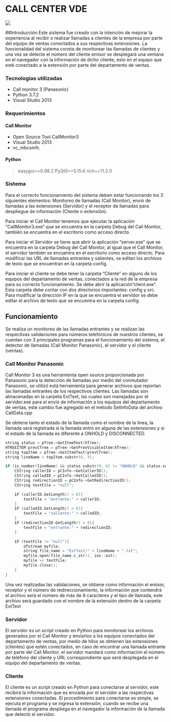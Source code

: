# CALL CENTER VDE

![](https://www.vde.com.mx/media/wysiwyg/contacto/store-image.png)


##Introducción
Este sistema fue creado con la intención de mejorar la experiencia al recibir o realizar llamadas a clientes de la empresa por parte del equipo de ventas conectados a sus respectivas extensiones. La funcionalidad del sistema consta de monitorear las llamadas de clientes y una vez se detecte el número del cliente emisor se desplegará una ventana en el navegador con la información de dicho cliente, esto en el equipo que esté conectado a la extensión por parte del departamento de ventas. 

### Tecnologías utilizadas
- Call monitor 3 (Panasonic)
- Python 3.7.2
- Visual Studio 2013

### Requerimientos
#### Call Monitor
- Open Source Tool CallMonitor3
- Visual Studio 2013
- vc_mbcsmfc

#### Python
> easygui==0.98.2
PyQt5==5.15.6
rich==11.2.0

### Sistema
Para el correcto funcionamiento del sistema deben estar funcionando los 3 siguientes elementos: Monitoreo de llamadas (Call Monitor), envió de llamadas a las extensiones (Servidor) y el receptor de llamadas para despliegue de información (Cliente o extensión).

Para iniciar el Call Monitor tenemos que ejecutar la aplicación “CallMonitor3.exe” que se encuentra en la carpeta Debug del Call Monitor, también se encuentra en el escritorio como acceso directo.

Para iniciar el Servidor se tiene que abrir la aplicación “server.exe” que se encuentra en la carpeta Debug del Call Monitor, al igual que el Call Monitor, el servidor también se encuentra en el escritorio como acceso directo. Para modificar las URL de llamadas entrantes y salientes, se editan los archivos de texto que se encuentran en la carpeta config.

Para iniciar el cliente se debe tener la carpeta “Cliente” en alguno de los equipos del departamento de ventas, conectados a la red de la empresa para su correcto funcionamiento. Se debe abrir la aplicación“client.exe”. Esta carpeta debe contar con dos directorios importantes: config y src. Para modificar la dirección IP en la que se encuentra el servidor se debe editar el archivo de texto que se encuentra en la carpeta config.


## Funcionamiento
Se realiza un monitoreo de las llamadas entrantes y se realizan las respectivas validaciones para números telefónicos de nuestros clientes, se cuentan con 3 principales programas para el funcionamiento del sistema, el detector de llamadas (Call Monitor Panasonic), el servidor y el cliente (ventas).

### Call Monitor Panasonic
Call Monitor 3 es una herramienta open source proporcionada por Panasonic para la detección de llamadas por medio del conmutador Panasonic, se utilizó está herramienta para generar archivos que reportan las llamadas entrantes de los respectivos clientes. Las llamadas son almacenadas en la carpeta ExtText, las cuales son manejadas por el servidor.exe para el envió de información a los equipos del departamento de ventas, este cambio fue agregado en el método SetInfoData del archivo CallData.cpp

Se obtiene tanto el estado de la llamada como el nombre de la línea, la llamada será registrada si la llamada entró en alguna de las extensiones y si el estado de la llamada es diferente a ONHOLD y DISCONNECTED.

```cpp
string status = pTree->GetItemText(hTree);
HTREEITEM prevCTree = pTree->GetPrevVisibleItem(hTree);
string topItem = pTree->GetItemText(prevCTree);
string lineName = topItem.substr(0, 4);

if (is_number(lineName) && status.substr(0, 6) != "ONHOLD" && status.substr(0, 10) != "DISCONNECT"){
	CString callerID = pCInfo->GetCallerID();
	CString calledID = pCInfo->GetCalledID();
	CString redirectionID = pCInfo->GetRedirectionID();
	CString textFile = "null";

	if (callerID.GetLength() > 8){
		textFile = "entrante:" + callerID;
	}
	if (calledID.GetLength() > 8){
		textFile = "saliente:" + calledID;
	}
	if (redirectionID.GetLength() > 8){
		textFile = "entrante:" + redirectionID;
	}

	if (textFile != "null"){
		ofstream myfile;
		string file_name = "ExtText/" + lineName + ".txt";
		myfile.open(file_name.c_str(), ios::out);
		myfile << textFile;
		myfile.close();
	}
}
```

Una vez realizadas las validaciones, se obtiene como información el emisor, receptor y el número de redireccionamiento, la información que contendrá el archivo será el número de más de 8 caracteres y el tipo de llamada, este archivo será guardado con el nombre de la extensión dentro de la carpeta ExtText


### Servidor
El servidor es un script creado en Python para monitorear los archivos generados por el Call Monitor y enviarlos a los equipos conectados del departamento de ventas, por medio de hilos se obtienen las extensiones (clientes) que estén conectados, en caso de encontrar una llamada entrante por parte del Call Monitor, el servidor mandará como información el número de teléfono del cliente y URL correspondiente que será desplegada en el equipo del departamento de ventas.

### Cliente
El cliente es un script creado en Python para conectarse al servidor, este recibirá la información que es enviada por el servidor a las respectivas extensiones conectadas. El procedimiento para conectarse es simple, se ejecuta el programa y se ingresa la extensión, cuando se recibe una llamada el programa despliega en el navegador la información de la llamada que detectó el servidor. 